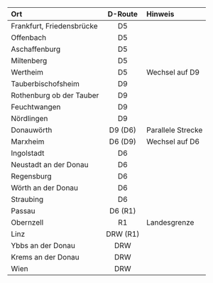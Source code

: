 | Ort                       | D-Route  | Hinweis           |
|:--------------------------|:--------:|:------------------|
| Frankfurt, Friedensbrücke | D5       |                   | 
| Offenbach                 | D5       |                   |
| Aschaffenburg             | D5       |                   |
| Miltenberg                | D5       |                   |
| Wertheim                  | D5       | Wechsel auf D9    |
| Tauberbischofsheim        | D9       |                   | 
| Rothenburg ob der Tauber  | D9       |                   |
| Feuchtwangen              | D9       |                   |
| Nördlingen                | D9       |                   |
| Donauwörth                | D9 (D6)  | Parallele Strecke |
| Marxheim                  | D6 (D9)  | Wechsel auf D6    |
| Ingolstadt                | D6       |                   |  
| Neustadt an der Donau     | D6       |                   | 
| Regensburg                | D6       |                   |
| Wörth an der Donau        | D6       |                   |
| Straubing                 | D6       |                   |
| Passau                    | D6 (R1)  |                   |
| Obernzell                 | R1       | Landesgrenze      |
| Linz                      | DRW (R1) |                   | 
| Ybbs an der Donau         | DRW      |                   |
| Krems an der Donau        | DRW      |                   |
| Wien                      | DRW      |                   |

